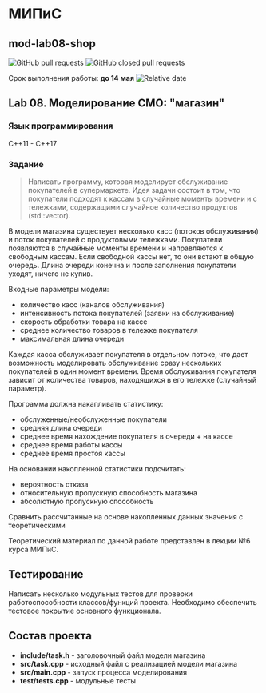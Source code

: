 # МИПиС
## mod-lab08-shop

![GitHub pull requests](https://img.shields.io/github/issues-pr/UNN-IASR/mod-lab08-shop)
![GitHub closed pull requests](https://img.shields.io/github/issues-pr-closed/UNN-IASR/mod-lab08-shop)

Срок выполнения работы: **до 14 мая** ![Relative date](https://img.shields.io/date/1684098000)


## Lab 08. Моделирование СМО: "магазин"

### Язык программирования

С++11 - С++17

### Задание

> Написать программу, которая моделирует обслуживание покупателей в супермаркете. Идея задачи состоит в том, что покупатели подходят к кассам в случайные моменты времени и с тележками, содержащими случайное количество продуктов (std::vector). 

В модели магазина существует несколько касс (потоков обслуживания) и поток покупателей с продуктовыми тележками. Покупатели появляются в случайные моменты времени и направляются к свободным кассам. Если свободной кассы нет, то они встают в общую очередь. Длина очереди конечна и после заполнения покупатели уходят, ничего не купив.

Входные параметры модели:

- количество касс (каналов обслуживания)
- интенсивность потока покупателей (заявки на обслуживание)
- скорость обработки товара на кассе
- среднее количество товаров в тележке покупателя
- максимальная длина очереди 

Каждая касса обслуживает покупателя в отдельном потоке, что дает возможность моделировать обслуживание сразу нескольких покупателей в один момент времени. Время обслуживания покупателя зависит от количества товаров, находящихся в его тележке (случайный параметр).

Программа должна накапливать статистику:

- обслуженные/необслуженные покупатели
- средняя длина очереди
- среднее время нахождение покупателя в очереди + на кассе
- среднее время работы кассы
- среднее время простоя кассы

На основании накопленной статистики подсчитать:

- вероятность отказа
- относительную пропускную способность магазина
- абсолютную пропускную способность

Сравнить рассчитанные на основе накопленных данных значения с теоретическими

Теоретический материал по данной работе представлен в лекции №6 курса МИПиС.

## Тестирование

Написать несколько модульных тестов для проверки работоспособности классов/функций проекта. Необходимо обеспечить тестовое покрытие основного функционала.


## Состав проекта

- **include/task.h** - заголовочный файл модели магазина
- **src/task.cpp** - исходный файл с реализацией модели магазина
- **src/main.cpp** - запуск процесса моделирования
- **test/tests.cpp** - модульные тесты


